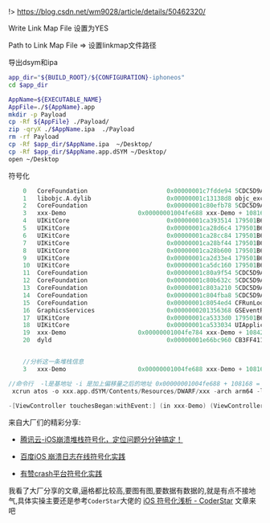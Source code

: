 !> https://blog.csdn.net/wm9028/article/details/50462320/

Write Link Map File 设置为YES

Path to Link Map File  =>  设置linkmap文件路径



导出dsym和ipa

```bash
app_dir="${BUILD_ROOT}/${CONFIGURATION}-iphoneos"
cd $app_dir

AppName=${EXECUTABLE_NAME}
AppFile=./${AppName}.app
mkdir -p Payload
cp -Rf ${AppFile} ./Payload/
zip -qryX ./$AppName.ipa  ./Payload
rm -rf Payload
cp -Rf $app_dir/$AppName.ipa  ~/Desktop/
cp -Rf $app_dir/$AppName.app.dSYM ~/Desktop/
open ~/Desktop

```



符号化

```objective-c
    0   CoreFoundation                      0x00000001c7fdde94 5CDC5D9A-E506-3740-B64E-BB30867B4F1B + 40596
	1   libobjc.A.dylib                     0x00000001c13138d8 objc_exception_throw + 60
	2   CoreFoundation                      0x00000001c80efb78 5CDC5D9A-E506-3740-B64E-BB30867B4F1B + 1162104
	3   xxx-Demo                    0x00000001004fe688 xxx-Demo + 108168
	4   UIKitCore                           0x00000001ca393514 179501B6-0FC2-344A-B969-B4E3961EBE10 + 2106644
	5   UIKitCore                           0x00000001ca28d6c4 179501B6-0FC2-344A-B969-B4E3961EBE10 + 1033924
	6   UIKitCore                           0x00000001ca28cc84 179501B6-0FC2-344A-B969-B4E3961EBE10 + 1031300
	7   UIKitCore                           0x00000001ca28bf44 179501B6-0FC2-344A-B969-B4E3961EBE10 + 1027908
	8   UIKitCore                           0x00000001ca28b600 179501B6-0FC2-344A-B969-B4E3961EBE10 + 1025536
	9   UIKitCore                           0x00000001ca2d33e4 179501B6-0FC2-344A-B969-B4E3961EBE10 + 1319908
	10  UIKitCore                           0x00000001ca5dc160 179501B6-0FC2-344A-B969-B4E3961EBE10 + 4501856
	11  CoreFoundation                      0x00000001c80a9f54 5CDC5D9A-E506-3740-B64E-BB30867B4F1B + 876372
	12  CoreFoundation                      0x00000001c80b632c 5CDC5D9A-E506-3740-B64E-BB30867B4F1B + 926508
	13  CoreFoundation                      0x00000001c803a210 5CDC5D9A-E506-3740-B64E-BB30867B4F1B + 418320
	14  CoreFoundation                      0x00000001c804fba8 5CDC5D9A-E506-3740-B64E-BB30867B4F1B + 506792
	15  CoreFoundation                      0x00000001c8054ed4 CFRunLoopRunSpecific + 612
	16  GraphicsServices                    0x0000000201356368 GSEventRunModal + 164
	17  UIKitCore                           0x00000001ca5333d0 179501B6-0FC2-344A-B969-B4E3961EBE10 + 3810256
	18  UIKitCore                           0x00000001ca533034 UIApplicationMain + 340
	19  xxx-Demo                    0x00000001004fe784 xxx-Demo + 108420
	20  dyld                                0x00000001e66bc960 CB3FF411-4762-34D2-86A4-ECA13F9FB6C3 + 88416


	//分析这一条堆栈信息
	3   xxx-Demo                    0x00000001004fe688 xxx-Demo + 108168

//命令行  -l是基地址 -i 是加上偏移量之后的地址 0x00000001004fe688 + 108168 = 0x100518d10
 xcrun atos -o xxx.app.dSYM/Contents/Resources/DWARF/xxx -arch arm64 -l 0x00000001004fe688 -i 0x100518d10
 
-[ViewController touchesBegan:withEvent:] (in xxx-Demo) (ViewController.m:79)
```
来自大厂们的精彩分享: 

- [腾讯云-iOS崩溃堆栈符号化，定位问题分分钟搞定！](https://cloud.tencent.com/developer/article/1070400)

- [百度iOS 崩溃日志在线符号化实践](https://juejin.cn/post/7024000881532076063)

- [有赞crash平台符号化实践](https://tech.youzan.com/you-zan-crashping-tai-fu-hao-hua-shi-jian/)

  
 我看了大厂分享的文章,逼格都比较高,要图有图,要数据有数据的,就是有点不接地气,具体实操主要还是参考`CoderStar`大佬的 [iOS 符号化浅析 - CoderStar](https://juejin.cn/post/7015864160432947207) 文章来吧





